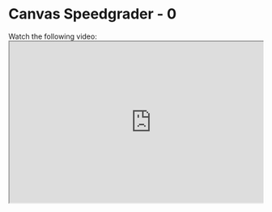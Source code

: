 # Canvas Speedgrader - 0

<link rel="stylesheet" href="https://instructure-uploads.s3.us-east-1.amazonaws.com/account_12150000000000001/attachments/6025727/mobile%20app.css"><div style="overflow: hidden;" title="embedded content">Watch the following video:</div>
<div style="overflow: hidden;" title="embedded content"><iframe class="video-page-iframe" title="311 - Speedgrader™ Overview (Instructors)" src="https://community.instructuremedia.com/embed/99df9da3-9906-4975-8c01-07ca1b9e4194" width="560px" height="320px" allowfullscreen="allowfullscreen" allow="autoplay *" data-mce-fragment="1"></iframe></div>